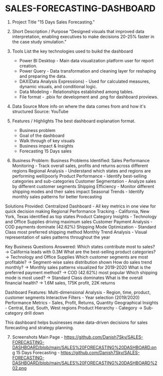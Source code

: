 # SALES-FORECASTING-DASHBOARD
1. Project Title
"15 Days Sales Forecasting."
   
2. Short Description / Purpose
 "Designed visuals that improved data interpretation, enabling executives to make decisions 20-25% faster in the case study simulation."

3. Tools
   List the key technologies used to buikd the dashboard
   * Power BI Desktop - Main data visualization platform user for report creation.
   * Power Query - Data transformation and cleaning layer for reshaping and preparing the data.
   * DAX(Data Analysis Expressions) - Used for calculated measures, dynamic visuals, and conditional logic.
   * Data Modeling - Relationships established among tables.
   * File format - .pbix for development and .png for dashboard proviews.
  
4. Data Source
   More info on where the data comes from and how it's structured
   Source: YouTube

5. Features / Highlights
   The best dashboard explanation format.
   * Business problem
   * Goal of the dashboard
   * Walk through of key visuals
   * Business impact & Insights
   * Forecasting 15 Days sales
  
6. Business Problem:
 Business Problems Identified:
Sales Performance Monitoring - Track overall sales, profits and returns across different regions
Regional Analysis - Understand which states and regions are performing well/poorly
Product Performance - Identify best-selling categories and sub-categories
Customer Segmentation - Analyze sales by different customer segments
Shipping Efficiency - Monitor different shipping modes and their sales impact
Seasonal Trends - Identify monthly sales patterns for better forecasting

Solutions Provided:
Centralized Dashboard - All key metrics in one view for quick decision making
Regional Performance Tracking - California, New York, Texas identified as top states
Product Category Insights - Technology and Office Supplies driving maximum sales
Customer Payment Analysis - COD payments dominate (42.62%)
Shipping Mode Optimization - Standard Class most preferred shipping method
Monthly Trend Analysis - Visual representation of sales patterns throughout the year

Key Business Questions Answered:
Which states contribute most to sales? → California leads with 0.3M
What are the best-selling product categories? → Technology and Office Supplies
Which customer segments are most profitable? → Segment-wise sales distribution shown
How do sales trend monthly? → Monthly sales patterns visualized for 2019-2020
What is the preferred payment method? → COD (42.62%) most popular
Which shipping mode is most used? → Standard Class dominates
What is the overall financial health? → 1.6M sales, 175K profit, 22K returns

Dashboard Features:
Multi-dimensional Analysis - Region, time, product, customer segments
Interactive Filters - Year selection (2019/2020)
Performance Metrics - Sales, Profit, Returns, Quantity
Geographical Insights - Central, East, South, West regions
Product Hierarchy - Category → Sub-category drill down

This dashboard helps businesses make data-driven decisions for sales forecasting and strategy planning.
  
7. Screenshots
Main Page - https://github.com/Danish7Sky/SALES-FORECASTING-DASHBOARD/blob/main/SALES%20FORECASTING%20DASHBOARD.png
15 Days Forecasting - https://github.com/Danish7Sky/SALES-FORECASTING-DASHBOARD/blob/main/SALES%20FORECASTING%20DASHBOARD%202.png
